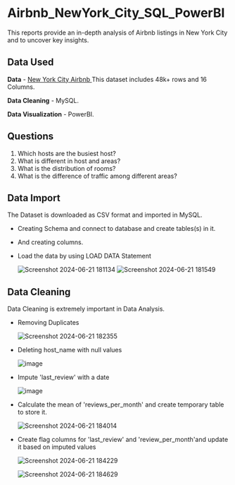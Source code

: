 # Airbnb_NewYork_City_SQL_PowerBI
This reports provide an in-depth analysis of Airbnb listings in New York City and to uncover key insights.

## Data Used

**Data** - [New York City Airbnb ](https://www.kaggle.com/datasets/dgomonov/new-york-city-airbnb-open-data) 
        This dataset includes 48k+ rows and 16 Columns.

**Data Cleaning** - MySQL.

**Data Visualization** - PowerBI.

## Questions

1. Which hosts are the busiest host?
2. What is different in host and areas?
3. What is the distribution of rooms?
4. What is the difference of traffic among different areas?

## Data Import 

The Dataset is downloaded as CSV format and imported in MySQL. 
  
- Creating Schema and connect to database and create tables(s) in it.
- And creating columns.
- Load the data by using LOAD DATA Statement
  
  ![Screenshot 2024-06-21 181134](https://github.com/SamuelVincent67/Airbnb_NewYork_City_SQL_PowerBI/assets/123567789/0aff6b3d-52b9-482a-9cbd-b1547debbd47)
  ![Screenshot 2024-06-21 181549](https://github.com/SamuelVincent67/Airbnb_NewYork_City_SQL_PowerBI/assets/123567789/3b9fae0e-1e75-4a8a-82f8-cc52fe7d1a3e)

## Data Cleaning

Data Cleaning is extremely important in Data Analysis.

- Removing Duplicates

  ![Screenshot 2024-06-21 182355](https://github.com/SamuelVincent67/Airbnb_NewYork_City_SQL_PowerBI/assets/123567789/1f3d7082-fddb-4105-8095-fb6fb7b8c483)

- Deleting host_name with null values

  ![image](https://github.com/SamuelVincent67/Airbnb_NewYork_City_SQL_PowerBI/assets/123567789/d1dd8410-8cd3-4c8f-b049-4066aaab908b)

- Impute 'last_review' with a date

  ![image](https://github.com/SamuelVincent67/Airbnb_NewYork_City_SQL_PowerBI/assets/123567789/f660f2e4-79d7-4bd9-8a93-338598db0181)

- Calculate the mean of 'reviews_per_month' and create temporary table to store it.

  ![Screenshot 2024-06-21 184014](https://github.com/SamuelVincent67/Airbnb_NewYork_City_SQL_PowerBI/assets/123567789/2f6a29e5-e795-4d6a-82a6-cdffb6152185)

- Create flag columns for 'last_review' and 'review_per_month'and update it based on imputed values

  ![Screenshot 2024-06-21 184229](https://github.com/SamuelVincent67/Airbnb_NewYork_City_SQL_PowerBI/assets/123567789/16607ce2-893c-42ff-be9e-7716dba4e1dc)

  ![Screenshot 2024-06-21 184629](https://github.com/SamuelVincent67/Airbnb_NewYork_City_SQL_PowerBI/assets/123567789/b64b4fab-0ad2-451f-920f-c8c1ca63aa97)









